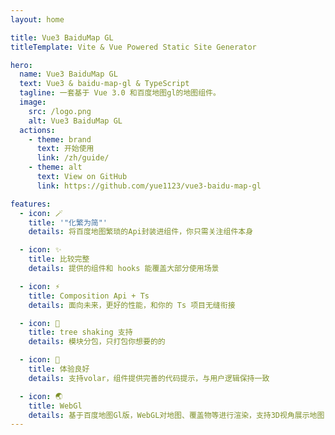 ```yaml
---
layout: home

title: Vue3 BaiduMap GL
titleTemplate: Vite & Vue Powered Static Site Generator

hero:
  name: Vue3 BaiduMap GL
  text: Vue3 & baidu-map-gl & TypeScript
  tagline: 一套基于 Vue 3.0 和百度地图gl的地图组件。
  image:
    src: /logo.png
    alt: Vue3 BaiduMap GL
  actions:
    - theme: brand
      text: 开始使用
      link: /zh/guide/
    - theme: alt
      text: View on GitHub
      link: https://github.com/yue1123/vue3-baidu-map-gl

features:
  - icon: 🪄
    title: '"化繁为简"'
    details: 将百度地图繁琐的Api封装进组件，你只需关注组件本身

  - icon: ✨
    title: 比较完整
    details: 提供的组件和 hooks 能覆盖大部分使用场景

  - icon: ⚡
    title: Composition Api + Ts
    details: 面向未来，更好的性能，和你的 Ts 项目无缝衔接

  - icon: 🧩
    title: tree shaking 支持
    details: 模块分包，只打包你想要的的

  - icon: 🚰
    title: 体验良好
    details: 支持volar，组件提供完善的代码提示，与用户逻辑保持一致

  - icon: 🌏
    title: WebGl
    details: 基于百度地图Gl版，WebGL对地图、覆盖物等进行渲染，支持3D视角展示地图
---
```

